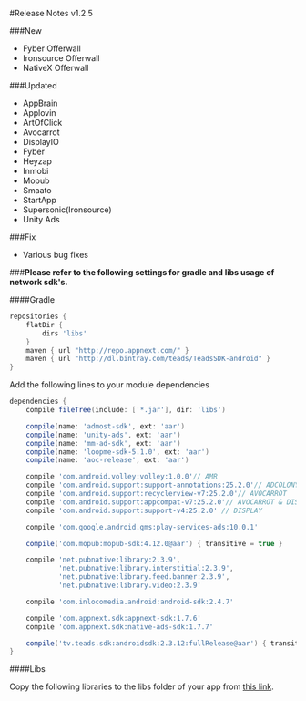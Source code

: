 #Release Notes v1.2.5

###New
* Fyber Offerwall
* Ironsource Offerwall
* NativeX Offerwall

###Updated
* AppBrain
* Applovin
* ArtOfClick
* Avocarrot
* DisplayIO
* Fyber
* Heyzap
* Inmobi
* Mopub
* Smaato
* StartApp
* Supersonic(Ironsource)
* Unity Ads

###Fix
* Various bug fixes

###**Please refer to the following settings for gradle and libs usage of network sdk's.**

####Gradle

```gradle
repositories {
    flatDir {
        dirs 'libs'
    }
    maven { url "http://repo.appnext.com/" }
    maven { url "http://dl.bintray.com/teads/TeadsSDK-android" }
}
```

Add the following lines to your module dependencies

```gradle
dependencies {
	compile fileTree(include: ['*.jar'], dir: 'libs')

	compile(name: 'admost-sdk', ext: 'aar')
	compile(name: 'unity-ads', ext: 'aar')
	compile(name: 'mm-ad-sdk', ext: 'aar')
	compile(name: 'loopme-sdk-5.1.0', ext: 'aar')
	compile(name: 'aoc-release', ext: 'aar')

	compile 'com.android.volley:volley:1.0.0'// AMR
    compile 'com.android.support:support-annotations:25.2.0'// ADCOLONY
    compile 'com.android.support:recyclerview-v7:25.2.0'// AVOCARROT
    compile 'com.android.support:appcompat-v7:25.2.0'// AVOCARROT & DISPLAY
    compile 'com.android.support:support-v4:25.2.0' // DISPLAY

    compile 'com.google.android.gms:play-services-ads:10.0.1'

    compile('com.mopub:mopub-sdk:4.12.0@aar') { transitive = true }

    compile 'net.pubnative:library:2.3.9',
            'net.pubnative:library.interstitial:2.3.9',
            'net.pubnative:library.feed.banner:2.3.9',
            'net.pubnative:library.video:2.3.9'

    compile 'com.inlocomedia.android:android-sdk:2.4.7'

    compile 'com.appnext.sdk:appnext-sdk:1.7.6'
    compile 'com.appnext.sdk:native-ads-sdk:1.7.7'

    compile('tv.teads.sdk:androidsdk:2.3.12:fullRelease@aar') { transitive = true; }
}
```

####Libs

Copy the following libraries to the libs folder of your app from [this link](https://github.com/admost/AMR/tree/master/Android_Integration/libs). 